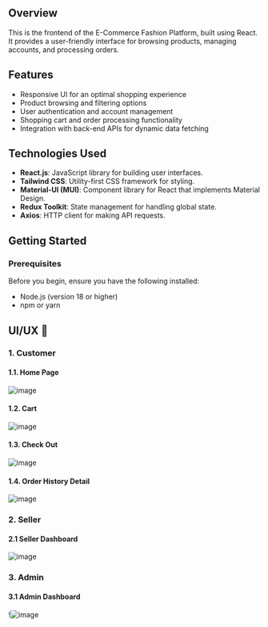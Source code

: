 ## Overview

This is the frontend of the E-Commerce Fashion Platform, built using React. It provides a user-friendly interface for browsing products, managing accounts, and processing orders.

## Features

- Responsive UI for an optimal shopping experience
- Product browsing and filtering options
- User authentication and account management
- Shopping cart and order processing functionality
- Integration with back-end APIs for dynamic data fetching

## Technologies Used

- **React.js**: JavaScript library for building user interfaces.
- **Tailwind CSS**: Utility-first CSS framework for styling.
- **Material-UI (MUI)**: Component library for React that implements Material Design.
- **Redux Toolkit**: State management for handling global state.
- **Axios**: HTTP client for making API requests.

## Getting Started

### Prerequisites

Before you begin, ensure you have the following installed:

- Node.js (version 18 or higher)
- npm or yarn
## UI/UX 🎨

  ### 1. Customer

  #### 1.1. Home Page
  ![image](https://github.com/user-attachments/assets/0ae3ae3d-66d4-49db-af69-5cb3c01e1202)

  #### 1.2. Cart
  ![image](https://github.com/user-attachments/assets/e0b0124f-2661-4dfb-b9ab-b41b888c6ce2)

  #### 1.3. Check Out
  ![image](https://github.com/user-attachments/assets/a1640f7a-1a7a-4e6a-8dd6-8cac84d0c123)

  #### 1.4. Order History Detail
  ![image](https://github.com/user-attachments/assets/3340f68e-54d8-4be3-b8bf-46d6bf261a73)

  ### 2. Seller

  #### 2.1 Seller Dashboard
  ![image](https://github.com/user-attachments/assets/13cdb910-f2af-4d9f-8136-b5b198c3bd7d)

  ### 3. Admin

  #### 3.1 Admin Dashboard
  !![image](https://github.com/user-attachments/assets/e24cefe4-096a-4fe0-802f-c2363a8dd54d)




